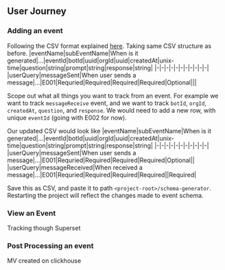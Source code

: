 ## User Journey

### Adding an event
Following the CSV format explained [here](./03_specification_and_data_model.md#event-csv-parser). Taking same CSV structure as before.
|eventName|subEventName|When is it generated|...|eventId|botId\|uuid|orgId\|uuid|createdAt\|unix-time|question\|string|prompt\|string|response\|string|
|-|-|-|-|-|-|-|-|-|-|-|
|userQuery|messageSent|When user sends a message|...|E001|Requried|Required|Required|Required|Optional|||

Scope out what all things you want to track from an event. For example we want to track `messageReceive` event, and we want to track `botId`, `orgId`, `createdAt`, `question`, and `response`. We would need to add a new row, with unique `eventId` (going with E002 for now).

Our updated CSV would look like
|eventName|subEventName|When is it generated|...|eventId|botId\|uuid|orgId\|uuid|createdAt\|unix-time|question\|string|prompt\|string|response\|string|
|-|-|-|-|-|-|-|-|-|-|-|
|userQuery|messageSent|When user sends a message|...|E001|Requried|Required|Required|Required|Optional||
|userQuery|messageReceived|When received a message|...|E001|Requried|Required|Required|Required||Required|

Save this as CSV, and paste it to path `<project-root>/schema-generator`. Restarting the project will reflect the changes made to event schema.

### View an Event
Tracking though Superset

### Post Processing an event
MV created on clickhouse
